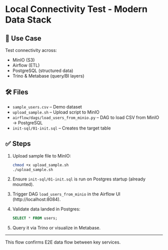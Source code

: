 # Local Connectivity Test - Modern Data Stack

## 🧪 Use Case

Test connectivity across:
- MinIO (S3)
- Airflow (ETL)
- PostgreSQL (structured data)
- Trino & Metabase (query/BI layers)

## 🛠️ Files

- `sample_users.csv` – Demo dataset
- `upload_sample.sh` – Upload script to MinIO
- `airflow/dags/load_users_from_minio.py` – DAG to load CSV from MinIO → PostgreSQL
- `init-sql/01-init.sql` – Creates the target table

## ✅ Steps

1. Upload sample file to MinIO:
   ```bash
   chmod +x upload_sample.sh
   ./upload_sample.sh
   ```

2. Ensure `init-sql/01-init.sql` is run on Postgres startup (already mounted).

3. Trigger DAG `load_users_from_minio` in the Airflow UI (http://localhost:8084).

4. Validate data landed in Postgres:
   ```sql
   SELECT * FROM users;
   ```

5. Query it via Trino or visualize in Metabase.

---
This flow confirms E2E data flow between key services.
